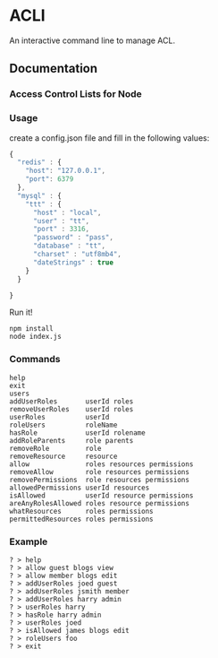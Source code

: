 ACLI
===========
An interactive command line to manage ACL.

## Documentation
### Access Control Lists for Node
### Usage
create a config.json file and fill in the following values:
``` js
{
  "redis" : {
    "host": "127.0.0.1",
    "port": 6379
  },
  "mysql" : {
    "ttt" : {
      "host" : "local",
      "user" : "tt",
      "port" : 3316,
      "password" : "pass",
      "database" : "tt",
      "charset" : "utf8mb4",
      "dateStrings" : true
    }
  }

}
```
Run it!
``` shell
npm install
node index.js
```
### Commands
``` shell
help
exit
users
addUserRoles       userId roles
removeUserRoles    userId roles
userRoles          userId
roleUsers          roleName
hasRole            userId rolename
addRoleParents     role parents
removeRole         role
removeResource     resource
allow              roles resources permissions
removeAllow        role resources permissions
removePermissions  role resources permissions
allowedPermissions userId resources
isAllowed          userId resource permissions
areAnyRolesAllowed roles resource permissions
whatResources      roles permissions
permittedResources roles permissions
```
### Example
``` shell
? > help
? > allow guest blogs view
? > allow member blogs edit
? > addUserRoles joed guest
? > addUserRoles jsmith member
? > addUserRoles harry admin
? > userRoles harry
? > hasRole harry admin
? > userRoles joed
? > isAllowed james blogs edit
? > roleUsers foo
? > exit
```
